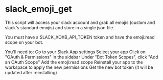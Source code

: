 # slack_emoji_get

This script will access your slack account and grab all emojis (custom and slack's standard emojis) and store in a single json file.

You must have a SLACK_XOXB_API_TOKEN token and have the emoji:read scope on your bot. 

You'll need to:
Go to your Slack App settings
Select your app
Click on "OAuth & Permissions" in the sidebar
Under "Bot Token Scopes", click "Add an OAuth Scope"
Add the emoji:read scope
Reinstall your app to the workspace to apply the new permissions
Get the new bot token (it will be updated after reinstalling)



